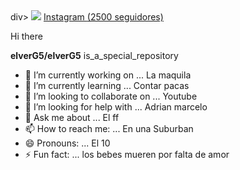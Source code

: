 <div aling=cente>
</div>div>
<img src="banner.png">

 
  <a href="https://instagram.com/vglz_7" target="_blank">
    <i class="fab fa-instagram"></i> Instagram <span>(2500 seguidores)</span>
  </a>
 
 
 Hi there 


**elverG5/elverG5** is_a_special_repository


- 🔭 I’m currently working on ... La maquila
- 🌱 I’m currently learning ... Contar pacas
- 👯 I’m looking to collaborate on ... Youtube
- 🤔 I’m looking for help with ... Adrian marcelo
- 💬 Ask me about ... El ff
- 📫 How to reach me: ... En una Suburban
- 😄 Pronouns: ... El 10
- ⚡ Fun fact: ... los bebes mueren por falta de amor

